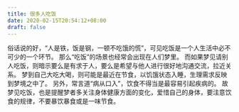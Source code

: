 ```yaml
---
title: 很多人吃饭
date: 2020-02-15T20:54:12+08:00
draft: false
---
```


俗话说的好，“人是铁，饭是钢，一顿不吃饿的慌”，可见吃饭是一个人生活中必不可少的一个环节。
那么“吃饭”的场景也经常会出现在人们梦里。
而如果梦见请别人吃饭，则暗示要么是有求于人，要么是希望与他人进行很好地沟通交流，拉近关系。
梦到自己大吃大喝，则可能是最近在节食，以饥饿状态入睡，生理需求反映到梦境之中了。
另外，常言道“病从口入”，饮食不得当是最容易引起疾病的。
故梦见吃饭，也是提醒梦者多关注身体健康方面的变化，爱惜自己的身体，要注意饮食的规律，不要暴饮暴食或是一味节食。
